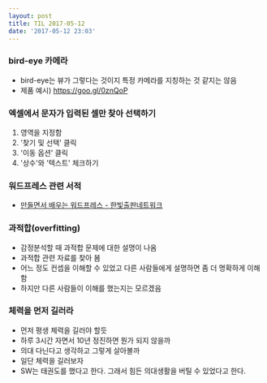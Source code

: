 ```yaml
---
layout: post
title: TIL 2017-05-12
date: '2017-05-12 23:03'
---
```


### bird-eye 카메라
* bird-eye는 뷰가 그렇다는 것이지 특정 카메라를 지칭하는 것 같지는 않음
* 제품 예시) https://goo.gl/0znQoP


### 엑셀에서 문자가 입력된 셀만 찾아 선택하기
1. 영역을 지정함
2. '찾기 및 선택' 클릭
3. '이동 옵션' 클릭
4. '상수'와 '텍스트' 체크하기


### 워드프레스 관련 서적
* [만들면서 배우는 워드프레스 - 한빛출판네트워크](http://www.hanbit.co.kr/store/books/look.php?p_code=B5608198861)


### 과적합(overfitting)
* 감정분석할 때 과적합 문제에 대한 설명이 나옴
* 과적합 관련 자료를 찾아 봄
* 어느 정도 컨셉을 이해할 수 있었고 다른 사람들에게 설명하면 좀 더 명확하게 이해함
* 하지만 다른 사람들이 이해를 했는지는 모르겠음


### 체력을 먼저 길러라
* 먼저 평생 체력을 길러야 할듯
* 하루 3시간 자면서 10년 정진하면 뭔가 되지 않을까
* 의대 다닌다고 생각하고 그렇게 살아볼까
* 일단 체력을 길러보자
* SW는 태권도를 했다고 한다. 그래서 힘든 의대생활을 버틸 수 있었다고 한다.
